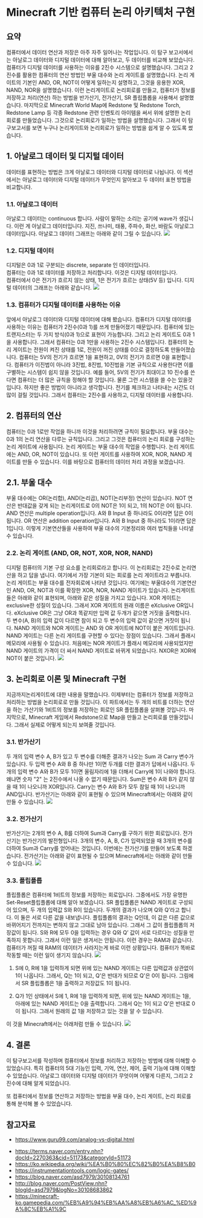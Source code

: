 # Minecraft 기반 컴퓨터 논리 아키텍처 구현

## 요약

컴퓨터에서 데이터 연산과 저장은 아주 자주 일어나는 작업입니다. 이 탐구 보고서에서는 아날로그 데이터와 디지털 데이터에 대해 알아보고, 두 데이터를 비교해 보았습니다. 컴퓨터가 디지털 데이터를 사용하는 이유를 2진수 시스템으로 설명했습니다. 그리고 2진수를 활용한 컴퓨터의 연산 방법인 부울 대수와 논리 게이트를 설명했습니다. 논리 게이트의 기본인 AND, OR, NOT이 어떻게 일하는지 설명하고, 그것을 응용한 XOR, NAND, NOR을 설명했습니다. 이런 논리게이트로 논리회로를 만들고, 컴퓨터가 정보를 저장하고 처리(연산) 하는 방법을 반가산기, 전가산기, SR 플립플롭을 사용해서 설명했습니다. 마지막으로 Minecraft World Map에 Redstone 및 Redstone Torch, Redstone Lamp 등 각종 Redstone 관련 인벤토리 아이템을 써서 위에 설명한 논리 회로를 만들었습니다. 그것으로 논리회로가 일하는 방법을 설명했습니다. 그래서 이 탐구보고서를 보면 누구나 논리게이트와 논리회로가 일하는 방법을 쉽게 알 수 있도록 썼습니다.

## 1. 아날로그 데이터 및 디지털 데이터

데이터를 표현하는 방법은 크게 아날로그 데이터와 디지털 데이터로 나뉩니다. 이 섹션에서는 아날로그 데이터와 디지털 데이터가 무엇인지 알아보고 두 데이터 표현 방법을 비교합니다.

### 1.1. 아날로그 데이터

아날로그 데이터는 continuous 합니다. 
사람이 말하는 소리는 공기에 wave가 생깁니다. 이런 게 아날로그 데이터입니다. 
지진, 쓰나미, 태풍, 주파수, 화산, 바람도 아날로그 데이터입니다.
아날로그 데이터 그래프는 아래와 같이 그릴 수 있습니다.
<img src='figure1.png'/>

### 1.2. 디지털 데이터

디지털은 0과 1로 구분되는 discrete, separate 인 데이터입니다.  
컴퓨터는 0과 1로 데이터를 저장하고 처리합니다. 이것은 디지털 데이터입니다.  
컴퓨터에서 0은 전기가 흐르지 않는 상태, 1은 전기가 흐르는 상태(5V 등) 입니다. 디지털 데이터의 그래프는 아래와 같습니다.
<img src='figure2.png'/>

### 1.3. 컴퓨터가 디지털 데이터를 사용하는 이유

앞에서 아날로그 데이터와 디지털 데이터에 대해 봤습니다. 
컴퓨터가 디지털 데이터를 사용하는 이유는 컴퓨터가 2진수(0과 1)를 쓰게 만들어졌기 때문입니다. 
컴퓨터에 있는 트랜지스터는 두 가지 방식(0과 1)으로 표현이 가능합니다. 그리고 논리 게이트도 0과 1을 사용합니다. 그래서 컴퓨터는 0과 1만을 사용하는 2진수 시스템입니다. 
컴퓨터의 논리 게이트는 전원이 켜진 상태를 1로, 전원이 꺼진 상태를 0으로 결정하도록 만들어졌습니다. 컴퓨터는 5V의 전기가 흐르면 1을 표현하고, 0V의 전기가 흐르면 0을 표현합니다. 
컴퓨터가 이진법이 아니라 3진법, 8진법, 10진법을 기본 규칙으로 사용한다면 이를 구별하는 시스템이 쉽지 않을 것입니다. 예를 들어, 5V의 전기가 최대이고 10 진수를 쓴다면 컴퓨터는 더 많은 규칙을 정해야 할 것입니다.
물론 그런 시스템을 쓸 수는 있을것입니다. 하지만 좋은 방법이 아니라고 생각합니다. 전기를 체크하고 나타내는 시간도 더 많이 걸릴 것입니다. 그래서 컴퓨터는 2진수를 사용하고, 디지털 데이터를 사용합니다.

## 2. 컴퓨터의 연산

컴퓨터는 0과 1로만 작업을 하니까 이것을 처리하려면 규칙이 필요합니다. 부울 대수는 0과 1의 논리 연산을 다루는 규칙입니다. 그리고 그것은 컴퓨터의 논리 회로를 구성하는 논리 게이트에 사용됩니다. 논리 게이트는 부울 대수의 작업을 수행합니다. 논리 게이트에는 AND, OR, NOT이 있습니다. 또 이런 게이트를 사용하여 XOR, NOR, NAND 게이트를 만들 수 있습니다. 이를 바탕으로 컴퓨터의 데이터 처리 과정을 보겠습니다.

## 2.1. 부울 대수

부울 대수에는 OR(논리합), AND(논리곱), NOT(논리부정) 연산이 있습니다. 
NOT 연산은 반대값을 갖게 되는 논리게이트로 0의 NOT은 1이 되고, 1의 NOT은 0이 됩니다. AND 연산은 multiple operation입니다. A와 B Input 중 하나라도 0이라면 답은 0이 됩니다. OR 연산은 addition operation입니다. A와 B Input 중 하나라도 1이라면 답은 1입니다. 이렇게 기본연산들을 사용하여 부울 대수의 기본정리와 여러 법칙들을 나타낼 수 있습니다.

### 2.2. 논리 게이트 (AND, OR, NOT, XOR, NOR, NAND)

디지털 컴퓨터의 기본 구성 요소를 논리회로라고 합니다. 이 논리회로는 2진수로 논리연산을 하고 답을 냅니다. 여기에서 가장 기본이 되는 회로를 논리 게이트라고 부릅니다. 논리 게이트는 부울 대수를 전자회로에 나타낸 것입니다. 
여기에는 부울대수의 기본연산인 AND, OR, NOT과 이를 확장한 XOR, NOR, NAND 게이트가 있습니다. 논리게이트들은 아래와 같이 표현되며, 아래와 같은 성질을 가지고 있습니다.
XOR 게이트는 exclusive한 성질이 있습니다. 그래서 XOR 게이트의 원래 이름은 eXclusive OR입니다. eXclusive OR은 그냥 OR과 똑같지만 입력 값 두개가 같으면 거짓을 출력합니다. 두 변수(A, B)의 입력 값이 다르면 참이 되고 두 변수의 입력 값이 같으면 거짓이 됩니다. NAND 게이트와 NOR 게이트는 AND 와 OR 게이트에 NOT이 붙은 게이트입니다. NAND 게이트는 다른 논리 게이트를 구현할 수 있다는 장점이 있습니다. 그래서 플래시 메모리에 사용될 수 있습니다. 처음에는 NOR 게이트가 플래시 메모리에 사용되었지만 NAND 게이트의 가격이 더 싸서 NAND 게이트로 바뀌게 되었습니다. NXOR은 XOR에 NOT이 붙은 것입니다. 
<img src='figure3.png'/>

## 3. 논리회로 이론 및 **Minecraft** 구현

지금까지논리게이트에 대한 내용을 말했습니다. 이제부터는 컴퓨터가 정보를 저장하고 처리하는 방법을 논리회로로 만들 것입니다. 이 파트에서는 두 개의 비트를 더하는 연산을 하는 가산기와 1비트의 정보를 저장하는 회로인 SR 플립플롭을 살펴볼 것입니다. 마지막으로, Minecraft 게임에서 Redstone으로 Map을 만들고 논리회로를 만들것입니다. 그래서 실제로 어떻게 되는지 보여줄 것입니다.

### 3.1. 반가산기

두 개의 입력 변수 A, B가 있고 두 변수를 더해준 결과가 나오는 Sum 과 Carry 변수가 있습니다. 두 입력 변수 A와 B 중 하나만 1이면 두개를 더한 결과가 답에서 나옵니다. 두 개의 입력 변수 A와 B가 모두 1이면 올림자리에 1을 더해서 Carry에 1이 나와야 합니다. 왜냐면 숫자 "2" 는 2진수에서 나올 수 없기 때문입니다. Sum은 변수 A와 B가 같지 않을 때 1이 나오니까 XOR입니다. Carry는 변수 A와 B가 모두 참일 때 1이 나오니까 AND입니다. 반가산기는 아래와 같이 표현될 수 있으며 Minecraft에서는 아래와 같이 만들 수 있습니다.
<img src='figure4.png'/>

### 3.2. 전가산기

반가산기는 2개의 변수 A, B를 더하여 Sum과 Carry를 구하기 위한 회로입니다. 전가산기는 반가산기의 발전형입니다. 3개의 변수, A, B, C가 입력되었을 때 3개의 변수를 더하여 Sum과 Carry를 얻어내는 것입니다. 이번에는 전가산기를 만들어 보도록 하겠습니다. 전가산기는 아래와 같이 표현될 수 있으며 Minecraft에서는 아래와 같이 만들 수 있습니다.
<img src='figure5.png'/>

### 3.3. 플립플롭

플립플롭은 컴퓨터에 1비트의 정보를 저장하는 회로입니다. 그중에서도 가장 유명한 Set-Reset플립플롭에 대해 알아 보겠습니다. SR 플립플롭은 NAND 게이트로 구성되어 있으며, 두 개의 입력값 S와 R이 있습니다. 두개의 결과가 나오며 Q와 Q’라고 합니다. 이 둘은 서로 다른 값을 내보냅니다. 플립플롭의 결과는 Q인데, 이 값은 다른 값으로 바뀌어지기 전까지는 변하지 않고 그대로 남아 있습니다. 그래서 그 값이 플립플롭의 저장값이 됩니다. S와 R에 모두 0을 입력하는 경우 Q와 Q’ 값이 서로 다르다는 성질을 만족하지 못합니다. 그래서 이런 일은 생겨서는 안됩니다. 이런 경우는 RAM과 같습니다. 컴퓨터가 꺼질 때 RAM의 데이터가 사라지는게 바로 이런 상황입니다. 컴퓨터가 똑바로 작동할 때는 이런 일이 생기지 않습니다.
<img src='figure6.png'/>

1) S에 0, R에 1을 입력하게 되면 위에 있는 NAND 게이트는 다른 입력값과 상관없이 1이 나옵니다. 그래서, Q는 1이 되고, Q'은 반대가 되므로 Q'은 0이 됩니다. 그림에서 SR 플립플롭은 1을 출력하고 저장값도 1이 됩니다.

2) Q가 1인 상태에서 S에 1, R에 1을 입력하게 되면, 위에 있는 NAND 게이트는 1을, 아래에 있는 NAND 게이트는 0을 출력합니다. 그래서 Q는 1이 되고 Q'은 반대로 0이 됩니다. 그래서 원래의 값 1을 저장하고 있는 것을 알 수 있습니다. 

이 것을 Minecraft에서는 아래처럼 만들 수 있습니다.
<img src='figure7.png'/>

## 4. 결론

이 탐구보고서를 작성하며 컴퓨터에서 정보를 처리하고 저장하는 방법에 대해 이해할 수 있었습니다. 특히 컴퓨터의 5대 기능인 입력, 기억, 연산, 제어, 출력 기능에 대해 이해할 수 있었습니다. 아날로그 데이터와 디지털 데이터가 무엇이며 어떻게 다른지, 그리고 2진수에 대해 알게 되었습니다. 

또 컴퓨터에서 정보를 연산하고 저장하는 방법을 부울 대수, 논리 게이트, 논리 회로를 통해 분석해 볼 수 있었습니다.

## 참고자료

* https://www.guru99.com/analog-vs-digital.html

- https://terms.naver.com/entry.nhn?docId=2270363&cid=51173&categoryId=51173
- https://ko.wikipedia.org/wiki/%EA%B0%80%EC%82%B0%EA%B8%B0
- https://instrumentationtools.com/logic-gates/ 
- https://blog.naver.com/asd7979/30108134761
- http://blog.naver.com/PostView.nhn?blogId=asd7979&logNo=30108683862
- https://minecraft-ko.gamepedia.com/%EB%A9%94%EB%AA%A8%EB%A6%AC_%ED%9A%8C%EB%A1%9C